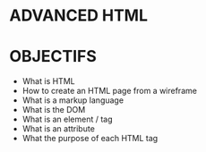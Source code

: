 # ADVANCED HTML
<h1>OBJECTIFS</h1>
  <ul>
    <li>
      What is HTML
    </li>
    <li>
      How to create an HTML page from a wireframe
    </li>
    <li>
      What is a markup language
    </li>
    <li>
      What is the DOM
    </li>
    <li>
      What is an element / tag
    </li>
    <li>What is an attribute</li>
    <li>What the purpose of each HTML tag</li>
  </ul>